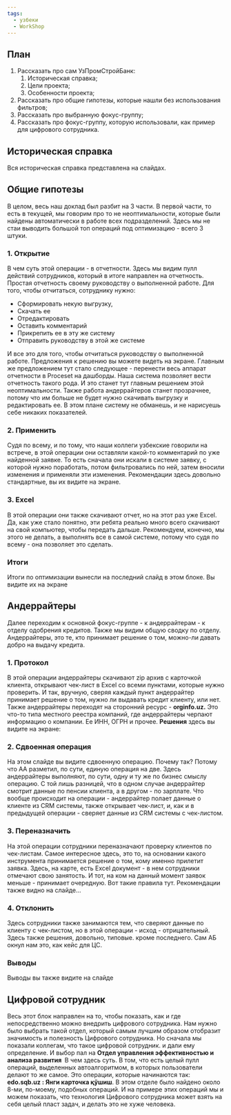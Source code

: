 ```yaml
---
tags:
  - узбеки
  - WorkShop
---
```

## План
1. Рассказать про сам УзПромСтройБанк:
	1. Историческая справка;
	2. Цели проекта;
	3. Особенности проекта;
2. Рассказать про общие гипотезы, которые нашли без использования фильтров;
3. Рассказать про выбранную фокус-группу;
4. Рассказать про фокус-группу, которую использовали, как пример для цифрового сотрудника.

## Историческая справка
Вся историческая справка представлена на слайдах.

## Общие гипотезы
В целом, весь наш доклад был разбит на 3 части. В первой части, то есть в текущей, мы говорим про то не неоптимальности, которые были найдены автоматически в работе всех подразделений. 
Здесь мы не стаи выводить большой топ операций под оптимизацию - всего 3 штуки.

### 1. Открытие 
В чем суть этой операции - в отчетности. Здесь мы видим пулл действий сотрудников, который в итоге направлен на отчетность. Простая отчетность своему руководству о выполненной работе. Для того, чтобы отчитаться, сотруднику нужно:
- Сформировать некую выгрузку,
- Скачать ее
- Отредактировать 
- Оставить комментарий
- Прикрепить ее в эту же систему
- Отправить руководству в этой же системе

И все это для того, чтобы отчитаться руководству о выполненной работе.
Предложения к решению вы можете видеть на экране. Главным же предложением тут стало следующее - перенести весь аппарат отчетности в Proceset на дашборды.
Наша система позволяет вести отчетность такого рода. И это станет тут главным решением этой неоптимальности. Также работа андеррайтеров станет прозрачнее, потому что им больше не будет нужно скачивать выгрузку и редактировать ее. 
В этом плане систему не обманешь, и не нарисуешь себе никаких показателей.

### 2. Применить
Судя по всему, и по тому, что наши коллеги узбекские говорили на встрече, в этой операции они оставляли какой-то комментарий по уже найденной заявке. То есть сначала они искали в системе заявку, с которой нужно поработать, потом фильтровались по ней, затем вносили изменения и применяли эти изменения. 
Рекомендации здесь довольно стандартные, вы их видите на экране.

### 3. Excel
В этой операции они также скачивают отчет, но на этот раз уже Excel. Да, как уже стало понятно, эти ребята реально много всего скачивают на свой компьютер, чтобы передать дальше.
Рекомендуем, конечно, мы этого не делать, а выполнять все в самой системе, потому что судя по всему - она позволяет это сделать.

### Итоги
Итоги по оптимизации вынесли на последний слайд в этом блоке. Вы видите их на экране

## Андеррайтеры
Далее переходим к основной фокус-группе - к андеррайтерам - к отделу одобрения кредитов.
Также мы видим общую сводку по отделу.
Андеррайтеры, это те, кто принимает решение о том, можно-ли давать добро на выдачу кредита.

### 1. Протокол
В этой операции андеррайтеры скачивают zip архив с карточкой клиента, открывают чек-лист в Excel со всеми пунктами, которые нужно проверить. И так, вручную, сверяя каждый пункт андеррайтер принимает решение о том, нужно ли выдавать кредит клиенту, или нет.
Также андеррайтеры переходят на сторонний ресурс - **orginfo.uz.** Это что-то типа местного реестра компаний, где андеррайтеры черпают информацию о компании. Ее ИНН, ОГРН и прочее.
**Решения** здесь вы видите на экране:

### 2. Сдвоенная операция
На этом слайде вы видите сдвоенную операцию. Почему так? Потому что АА разметил, по сути, единую операция на две. Здесь андеррайтеры выполняют, по сути, одну и ту же по бизнес смыслу операцию. С той лишь разницей, что в одном случае андеррайтер смотрит данные по пенсии клиента, а в другом - по зарплате.
Что вообще происходит на операции - андеррайтер полает данные о клиенте из CRM системы, также открывает чек-лист, и, как и в предыдущей операции - сверяет данные из CRM системы с чек-листом.

### 3. Переназначить
На этой операции сотрудники переназначают проверку клиентов по чек-листам. Самое интересное здесь, это то, на основании какого инструмента принимается решение о том, кому именно прилетит заявка.
Здесь, на карте, есть Excel документ - в нем сотрудники отмечают свою занятость. И тот, на ком на данный момент заявок меньше - принимает очередную. 
Вот такие правила тут.
Рекомендации также видно на слайде...

### 4. Отклонить
Здесь сотрудники также занимаются тем, что сверяют данные по клиенту с чек-листом, но в этой операции - исход - отрицательный.
Здесь также решения, довольно, типовые. кроме последнего. Сам АБ окнул нам это, как кейс для ЦС.

### Выводы
Выводы вы также видите на слайде

## Цифровой сотрудник
Весь этот блок направлен на то, чтобы показать, как и где непосредственно можно внедрить цифрового сотрудника. Нам нужно было выбрать такой отдел, который самым лучшим образом отобразит значимость и полезность Цифрового сотрудника.
Но сначала мы показали коллегам, что такое цифровой сотрудник. и дали ему определение.
И выбор пал на **Отдел управления эффективностью и анализа развития ​**
В чем здесь суть. В том, что есть целый пулл операций, выделенных автоалгоритмом, в которых пользователи делают то же самое. Это операции, которые начинаются так: **edo.sqb.uz : Янги карточка қўшиш**.
В этом отделе было найдено около 8-ми, по-моему, подобных операций. И на примере этих операций мы и можем показать, что технология Цифрового сотрудника может взять на себя целый пласт задач, и делать это не хуже человека.
